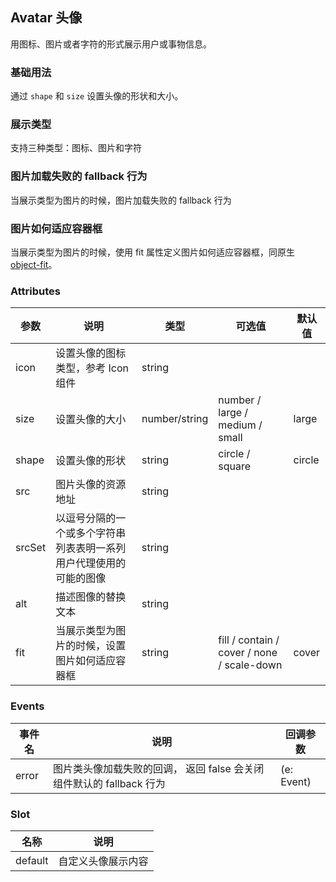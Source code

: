 ## Avatar 头像
用图标、图片或者字符的形式展示用户或事物信息。 

### 基础用法
通过 `shape` 和 `size` 设置头像的形状和大小。

<el-avatar-base></el-avatar-base>

### 展示类型
支持三种类型：图标、图片和字符
<el-avatar-type></el-avatar-type>

### 图片加载失败的 fallback 行为
当展示类型为图片的时候，图片加载失败的 fallback 行为
<el-avatar-fallback></el-avatar-fallback>

### 图片如何适应容器框
当展示类型为图片的时候，使用 fit 属性定义图片如何适应容器框，同原生 [object-fit](https://developer.mozilla.org/en-US/docs/Web/CSS/object-fit)。
<el-avatar-fit></el-avatar-fit>

### Attributes
|参数|说明|类型|可选值|默认值|
|--|--|--|--|--|
|icon|设置头像的图标类型，参考 Icon 组件|string|||
|size|设置头像的大小|number/string|number / large / medium / small|large|
|shape|设置头像的形状|string|circle / square|circle|
|src|图片头像的资源地址|string|||
|srcSet|以逗号分隔的一个或多个字符串列表表明一系列用户代理使用的可能的图像|string|||
|alt|描述图像的替换文本|string|||
|fit|当展示类型为图片的时候，设置图片如何适应容器框|string|fill / contain / cover / none / scale-down|cover|

### Events
|事件名|说明|回调参数|
|--|--|--|
|error|图片类头像加载失败的回调， 返回 false 会关闭组件默认的 fallback 行为|(e: Event)|

### Slot
|名称|说明|
|--|--|
|default|自定义头像展示内容|